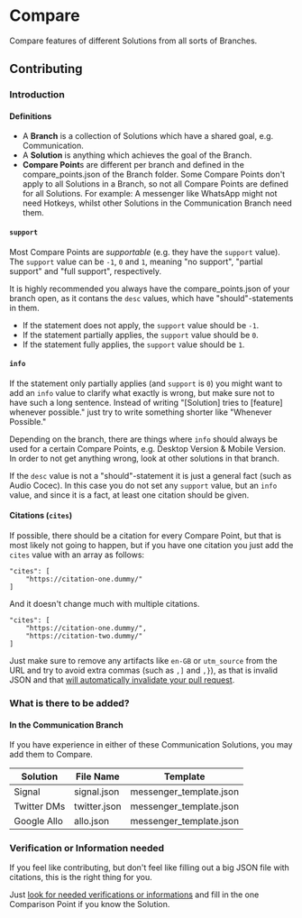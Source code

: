 # Compare

Compare features of different Solutions from all sorts of Branches.

## Contributing

### Introduction

#### Definitions

- A **Branch** is a collection of Solutions which have a shared goal, e.g. Communication.
- A **Solution** is anything which achieves the goal of the Branch.
- **Compare Point**s are different per branch and defined in the compare_points.json of the Branch folder. Some Compare Points don't apply to all Solutions in a Branch, so not all Compare Points are defined for all Solutions. For example: A messenger like WhatsApp might not need Hotkeys, whilst other Solutions in the Communication Branch need them.

#### `support`

Most Compare Points are *supportable* (e.g. they have the `support` value). The `support` value can be `-1`, `0` and `1`, meaning "no support", "partial support" and "full support", respectively.

It is highly recommended you always have the compare_points.json of your branch open, as it contans the `desc` values, which have "should"-statements in them.

- If the statement does not apply, the `support` value should be `-1`.
- If the statement partially applies, the `support` value should be  `0`.
- If the statement fully applies, the `support` value should be `1`.

#### `info`

If the statement only partially applies (and `support` is `0`) you might want to add an `info` value to clarify what exactly is wrong, but make sure not to have such a long sentence. Instead of writing "[Solution] tries to [feature] whenever possible." just try to write something shorter like "Whenever Possible."

Depending on the branch, there are things where `info` should always be used for a certain Compare Points, e.g. Desktop Version & Mobile Version. In order to not get anything wrong, look at other solutions in that branch.

If the `desc` value is not a "should"-statement it is just a general fact (such as Audio Cocec). In this case you do not set any `support` value, but an `info` value, and since it is a fact, at least one citation should be given.

#### Citations (`cites`)

If possible, there should be a citation for every Compare Point, but that is most likely not going to happen, but if you have one citation you just add the `cites` value with an array as follows:

	"cites": [
		"https://citation-one.dummy/"
	]

And it doesn't change much with multiple citations.

	"cites": [
		"https://citation-one.dummy/",
		"https://citation-two.dummy/"
	]

Just make sure to remove any artifacts like `en-GB` or `utm_source` from the URL and try to avoid extra commas (such as `,]` and `,}`), as that is invalid JSON and that [will automatically invalidate your pull request](https://github.com/timmyrs/Compare/pull/1).

### What is there to be added?

#### In the Communication Branch

If you have experience in either of these Communication Solutions, you may add them to Compare.

Solution                         | File Name      | Template
-------------------------------- | -------------- | -----------------------
Signal                           | signal.json    | messenger_template.json
Twitter DMs                      | twitter.json   | messenger_template.json
Google Allo                      | allo.json      | messenger_template.json

### Verification or Information needed

If you feel like contributing, but don't feel like filling out a big JSON file with citations, this is the right thing for you.

Just [look for needed verifications or informations](https://github.com/timmyrs/Compare/search?utf8=%E2%9C%93&q=%22Verification+needed.%22+OR+%22Information+needed.%22&type=) and fill in the one Comparison Point if you know the Solution.
